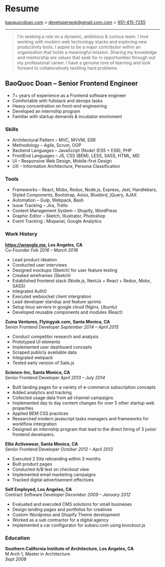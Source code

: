 # Resume

[baoquocdoan.com](https://baoquocdoan.com) >
[developerwok@gmail.com.com](mailto:developerwok@gmail.com) >
[951-415-7255](tel:9514157255)

-------

>I'm seeking a role on a dynamic, ambitious &amp; curious team. I love working with modern web technology stacks and exploring new productivity tools. I aspire to be a major contributor within an organization that holds a meaningful mission. Sharing my knowledge and mentorship are values that seek for in opportunities through out my professional career. I have a genuine love of learning and look forward to collaboratively tackling hard problems.

## BaoQuoc Doan &ndash; Senior Frontend Engineer

- 7+ years of experience as a Frontend software engineer
- Comfortable with fullstack and devops tasks
- Heavy concentration on front-end engineering
- Developed an internship program
- Familiar with startup demands & incubator enviroment

### Skills
- Architectural Pattern &ndash; MVC, MVVM, SSR
- Methodology &ndash; Agile, Scrum, OOP
- Backend Languages &ndash; JavaScript (Node) (ES5 + ES6), PHP
- FrontEnd Languages &ndash; JS, CSS (BEM), LESS, SASS, HTML, MD
- UI &ndash; Responsive Web Design, Mobile-first Design
- UX &ndash; Information Architecture, Persona Classification

### Tools
- Frameworks &ndash; React, Mobx, Redux, Node.js, Express, Jest, Handlebars, Styled Components, Bootstrap, Axios, Bluebird, jQuery, AJAX
- Automation &ndash; Gulp, Webpack, Bash
- Issue Tracking &ndash; Jira, Trello
- Content Management System &ndash; Shopify, WordPress
- Graphic Editor &ndash; Sketch, Illustrator, Photoshop
- Event Tracking : Mixpanel, Google Analytics

### Work History

**https://wrangle.me, Los Angeles, CA**  
Co-Founder 
*Feb 2016 &ndash; March 2018*   
- Lead product ideation
- Conducted user interviews
- Designed mockups (Sketch) for user feature testing
- Created wireframes (Sketch)
- Established frontend stack (Node.js, NextJs + React + Redux, Mobx, SASS)
- Integrated Auth0
- Executed websocket client intergration
- Lead developer standup and feature sprints
- Setup linux servers in google cloud (Nginx, Ubuntu)
- Developed reusable components and modules (React)

**Zuma Ventures, Flyingyak.com, Santa Monica, CA**  
Senior Frontend Developer 
*September 2014 &ndash; April 2015* 
- Conduct competitor research and analysis
- Prototyped UI elements
- Implemented user dashboard concepts
- Scraped publicly availiable data
- Integrated webpack
- Tested early version of Sails.js

**Science-Inc, Santa Monica, CA**  
Senior Frontend Developer 
*April 2013  &ndash; July 2014*  
- Built landing pages for a variety of e-commerce subscription concepts
- Added analytics and tracking 
- Collected usage data from ad channel campaigns. 
- Implemented day to day content changes for over 5 other startup web properties 
- Applied BEM CSS practices 
- Researched modern javascript tasks managers and frameworks for worklflow intergration
- Designed an internship program that lead to the direct hiring of 3 junior frontend developers.

**Ellie Activewear, Santa Monica, CA**  
Senior Frontend Developer 
*October 2012 &ndash; April 2013*
- Executed 2 Site rebranding within 3 months
- Built product pages
- Conducted A/B test on checkout view
- Implemented email marketing campaigns
- Tracked digital advertisement effectives

**Self Employed, Los Angeles, CA**  
Contract Software Developer
*December 2009 &ndash;  January 2012*  
- Evaluated and executed CMS solutions for small busineses
- Design landing pages and portfolios for creatives
- Custom Wordpress and Shopify Theme development
- Worked as a sub contractor for a digital agency
- Implemented a car configurator for subaru.com using knockout.js

### Education
**Southern California Institute of Architecture, Los Angeles, CA**  
M Arch 1, Master in Architecture  
*Sept 2008*
